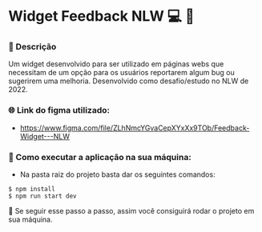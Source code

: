 # Widget Feedback NLW :computer: :speech_balloon:

### :memo: Descrição
Um widget desenvolvido para ser utilizado em páginas webs que necessitam de um opção para os usuários reportarem algum bug ou sugerirem uma melhoria. 
Desenvolvido como desafio/estudo no NLW de 2022.

### :globe_with_meridians: Link do figma utilizado:

  - https://www.figma.com/file/ZLhNmcYGvaCepXYxXx9TOb/Feedback-Widget---NLW


### :thinking:  Como executar a aplicação na sua máquina:
- Na pasta raiz do projeto basta dar os seguintes comandos:
```
$ npm install
$ npm run start dev
```

:star_struck: Se seguir esse passo a passo, assim você consiguirá rodar o projeto em sua máquina.



